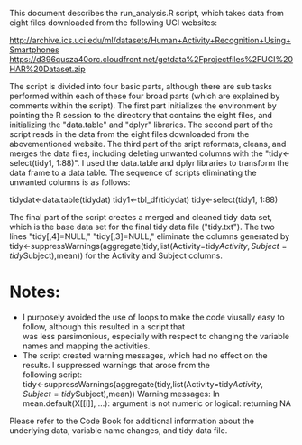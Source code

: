 This document describes the run_analysis.R script, which takes data from eight files downloaded from the following UCI websites:

http://archive.ics.uci.edu/ml/datasets/Human+Activity+Recognition+Using+Smartphones 
https://d396qusza40orc.cloudfront.net/getdata%2Fprojectfiles%2FUCI%20HAR%20Dataset.zip 

The script is divided into four basic parts, although there are sub tasks performed within each of these four broad parts (which are explained by comments within the script). The first part initializes the environment by pointing the R session to the directory that contains the eight files, and initializing the "data.table" and "dplyr" libraries. The second part of the script reads in the data from the eight files downloaded from the abovementioned website. The third part of the sript reformats, cleans, and merges the data files, including deleting unwanted columns with the "tidy<-select(tidy1, 1:88)". I used the data.table and dplyr libraries to transform the data frame to a data table. The sequence of scripts eliminating the unwanted columns is as follows:

tidydat<-data.table(tidydat)
tidy1<-tbl_df(tidydat)
tidy<-select(tidy1, 1:88)

The final part of the script creates a merged and cleaned tidy data set, which is the base data set for the final tidy data file ("tidy.txt"). The two lines "tidy[,4]=NULL," "tidy[,3]=NULL," eliminate the columns generated by    
tidy<-suppressWarnings(aggregate(tidy,list(Activity=tidy$Activity,Subject=tidy$Subject),mean)) for the Activity and Subject columns.

# Notes: 
- I purposely avoided the use of loops to make the code viusally easy to follow, although this resulted in a script that   
  was less parsimonious, especially with respect to changing the variable names and mapping the activities.
- The script created warning messages, which had no effect on the results. I suppressed warnings that arose from the  
  following script:  
      tidy<-suppressWarnings(aggregate(tidy,list(Activity=tidy$Activity,Subject=tidy$Subject),mean))
      Warning messages:
      In mean.default(X[[i]], ...): argument is not numeric or logical: returning NA
      
Please refer to the Code Book for additional information about the underlying data, variable name changes, and tidy data file.

